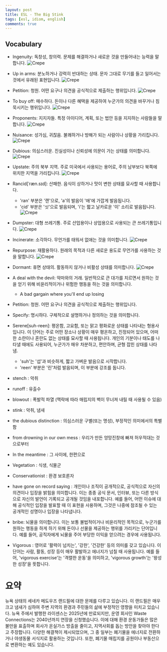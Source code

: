```yaml
---
layout: post
title: ESL - The Big Stink
tags: [esl, idiom, english]
comments: true
---
```


## Vocabulary
- Ingenuity: 독창성, 창의력. 문제를 해결하거나 새로운 것을 만들어내는 능력을 말합니다.
![Crepe](/assets/img/2023-11-14/ingenuity.png)
- Up in arms: 분노하거나 강력히 반대하는 상태. 문자 그대로 무기를 들고 일어서는 것에서 유래된 표현입니다.
![Crepe](/assets/img/2023-11-14/upinarms.png)
- Petition: 청원. 어떤 요구나 의견을 공식적으로 제출하는 행위입니다.
![Crepe](/assets/img/2023-11-14/petition.png)
- To buy off: 매수하다. 돈이나 다른 혜택을 제공하여 누군가의 의견을 바꾸거나 침묵시키는 행위입니다.
![Crepe](/assets/img/2023-11-14/tobuyoff.png)
- Proponents: 지지자들. 특정 아이디어, 계획, 또는 법안 등을 지지하는 사람들을 말합니다.
![Crepe](/assets/img/2023-11-14/proponents.png)
- Nuisance: 성가심, 귀찮음. 불쾌하거나 방해가 되는 사람이나 상황을 가리킵니다.
![Crepe](/assets/img/2023-11-14/nuisance.png)
- Dubious: 의심스러운. 진실성이나 신뢰성에 의문이 가는 상태를 의미합니다.
![Crepe](/assets/img/2023-11-14/dubious.png)
- Upstate: 주의 북부 지역. 주로 미국에서 사용되는 용어로, 주의 남부보다 북쪽에 위치한 지역을 가리킵니다.
![Crepe](/assets/img/2023-11-14/upstate.png)
- Rancid[ˈræn.sɪd]: 산패한. 음식이 상하거나 맛이 변한 상태를 묘사할 때 사용합니다.
    - 'ran' 부분은 '랜'으로, 'a'의 발음이 '애'에 가깝게 발음됩니다.
    - 'cid' 부분은 '싯'으로 발음되며, 'i'는 짧고 날카로운 '이' 소리로 발음됩니다.
![Crepe](/assets/img/2023-11-14/rancid.png)
- Dumpster: 대형 쓰레기통. 주로 산업용이나 상업용으로 사용되는 큰 쓰레기통입니다.
![Crepe](/assets/img/2023-11-14/dumpster.png)
- Incinerate: 소각하다. 무언가를 태워서 없애는 것을 의미합니다.
![Crepe](/assets/img/2023-11-14/incinerate.png)
- Repurpose: 재활용하다. 원래의 목적과 다른 새로운 용도로 무언가를 사용하는 것을 말합니다.
![Crepe](/assets/img/2023-11-14/repurpose.png)
- Dormant: 휴면 상태의. 활동하지 않거나 비활성 상태를 의미합니다.
![Crepe](/assets/img/2023-11-14/dormant.png)
- A deal with the devil: 악마와의 거래. 일반적으로 큰 대가를 치르면서 원하는 것을 얻기 위해 비윤리적이거나 위험한 행동을 하는 것을 의미합니다. 
    - A bad gargain where you'll end up losing
- Petition: 청원. 어떤 요구나 의견을 공식적으로 제출하는 행위입니다.
- Specify: 명시하다. 구체적으로 설명하거나 정의하는 것을 의미합니다.
- Serene[suh-reen]: 평온함, 고요함, 또는 맑고 평화로운 상태를 나타내는 형용사입니다. 이 단어는 주로 어떤 장소나 상황이 매우 평온하고, 진정되어 있으며, 어떠한 소란이나 혼란도 없는 상태를 묘사할 때 사용됩니다. 개인의 기분이나 태도를 나타낼 때에도 사용되어, 누군가가 매우 차분하고, 편안하며, 균형 잡힌 상태를 나타냄.
    - 'suh'는 '섭'과 비슷하게, 짧고 가벼운 발음으로 시작합니다.
    - 'reen' 부분은 '린'처럼 발음되며, 이 부분에 강조를 둡니다.
- stench : 악취
- runoff : 유출수
- blowout : 폭발적 파열 (맥락에 따라 매립지의 벽이 무너져 내릴 때 사용될 수 있음)
- stink : 악취, 냄새
- the dubious distinction : 의심스러운 구별(또는 명성), 부정적인 의미에서의 특별함
- from drowning in our own mess : 우리가 만든 엉망진창에 빠져 허우적대는 것으로부터
- In the meantime : 그 사이에, 한편으로
- Vegetation : 식생, 식물군
- Conservationist : 환경 보호론자

- have gone on record saying : 개인이나 조직이 공개적으로, 공식적으로 자신의 의견이나 입장을 밝힘을 의미합니다. 이는 종종 공식 문서, 인터뷰, 또는 다른 방식으로 자신의 발언이 기록되고 공개될 것임을 내포합니다. 예를 들어, 어떤 이슈에 대해 공식적인 입장을 발표할 때 이 표현을 사용하며, 그것은 나중에 참조될 수 있는 공개적인 성명이나 입장을 나타냅니다.
- bribe: 뇌물을 의미합니다. 이는 보통 불법적이거나 비윤리적인 목적으로, 누군가를 원하는 행동을 하게 하기 위해 돈이나 선물을 제공하는 행위를 가리키는 단어입니다. 예를 들어, 공직자에게 뇌물을 주어 부당한 이익을 얻으려는 경우에 사용됩니다.
- Vigorous : 영어로 '활력이 넘치는', '강한', '건강한' 등의 의미를 갖고 있습니다. 이 단어는 사람, 활동, 성장 등이 매우 활발하고 에너지가 넘칠 때 사용됩니다. 예를 들어, 'vigorous exercise'는 '격렬한 운동'을 의미하고, 'vigorous growth'는 '왕성한 성장'을 뜻합니다.

# 요약
뉴욕 상태의 세네카 메도우즈 랜드필에 대한 문제를 다루고 있습니다. 이 랜드필은 매우 크고 냄새가 심하여 주변 지역의 환경과 주민들의 삶에 부정적인 영향을 미치고 있습니다. 뉴욕 주에서 발행한 라이센스는 2025년에 만료되지만, 운영 회사인 Waste Connections는 2040년까지 연장을 신청했습니다. 이에 대해 환경 운동가들은 많은 불만을 표출하며 회사가 온실가스 방출을 줄이고, 지역사회를 돕는 방안을 찾아야 한다고 주장합니다. 다양한 해결책이 제시되었으며, 그 중 일부는 폐기물을 에너지로 전환하거나 야생동물 서식지로 활용하는 것입니다. 또한, 폐기물 매립지를 공원이나 부동산으로 변환하는 예도 있습니다.